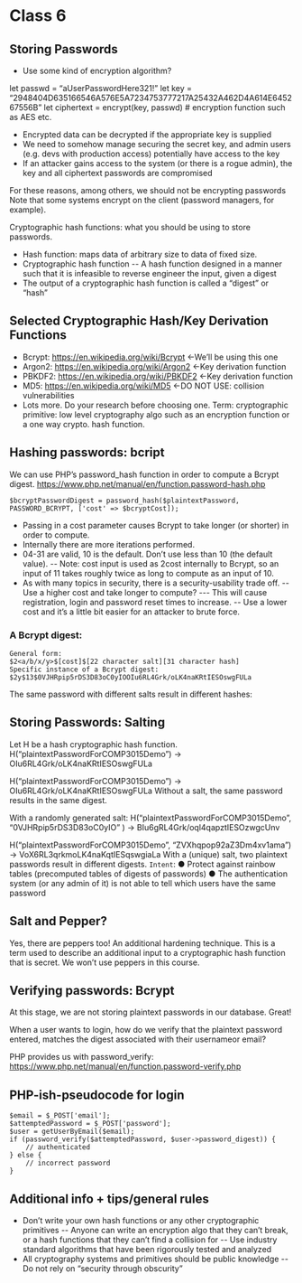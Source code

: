 # Class 6

## Storing Passwords
- Use some kind of encryption algorithm?

let passwd = “aUserPasswordHere321!”
let key = “2948404D635166546A576E5A7234753777217A25432A462D4A614E645267556B”
let ciphertext = encrypt(key, passwd) # encryption function such as AES etc.

- Encrypted data can be decrypted if the appropriate key is supplied
- We need to somehow manage securing the secret key, and admin users (e.g. devs with production access) potentially have access to the key
- If an attacker gains access to the system (or there is a rogue admin), the key and all ciphertext passwords are compromised

For these reasons, among others, we should not be encrypting passwords
Note that some systems encrypt on the client (password managers, for example).

Cryptographic hash functions: what you should be using to store passwords.
- Hash function: maps data of arbitrary size to data of fixed size.
- Cryptographic hash function
-- A hash function designed in a manner such that it is infeasible to reverse
engineer the input, given a digest
- The output of a cryptographic hash function is called a “digest” or “hash”

## Selected Cryptographic Hash/Key Derivation Functions
- Bcrypt: https://en.wikipedia.org/wiki/Bcrypt ←We’ll be using this one
- Argon2: https://en.wikipedia.org/wiki/Argon2 ←Key derivation function
- PBKDF2: https://en.wikipedia.org/wiki/PBKDF2 ←Key derivation function
- MD5: https://en.wikipedia.org/wiki/MD5 ←DO NOT USE: collision vulnerabilities
- Lots more. Do your research before choosing one.
Term: cryptographic primitive: low level cryptography algo such as an encryption function or a one way crypto. hash function.

## Hashing passwords: bcript
We can use PHP’s password_hash function in order to compute a Bcrypt digest.
https://www.php.net/manual/en/function.password-hash.php

```
$bcryptPasswordDigest = password_hash($plaintextPassword, PASSWORD_BCRYPT, ['cost' => $bcryptCost]);
```

- Passing in a cost parameter causes Bcrypt to take longer (or shorter) in order to compute.
- Internally there are more iterations performed.
- 04-31 are valid, 10 is the default. Don’t use less than 10 (the default value).
-- Note: cost input is used as 2cost internally to Bcrypt, so an input of 11 takes roughly twice as long to compute as an input of 10.
- As with many topics in security, there is a security-usability trade off.
-- Use a higher cost and take longer to compute?
--- This will cause registration, login and password reset times to increase.
-- Use a lower cost and it’s a little bit easier for an attacker to brute force.

### A Bcrypt digest:
```
General form:
$2<a/b/x/y>$[cost]$[22 character salt][31 character hash]
Specific instance of a Bcrypt digest:
$2y$13$0VJHRpip5rDS3D83oC0yIOOIu6RL4Grk/oLK4naKRtIESOswgFULa
```

The same password with different salts result in different hashes:

## Storing Passwords: Salting
Let H be a hash cryptographic hash function.
H(“plaintextPasswordForCOMP3015Demo”) -> OIu6RL4Grk/oLK4naKRtIESOswgFULa

H(“plaintextPasswordForCOMP3015Demo”) -> OIu6RL4Grk/oLK4naKRtIESOswgFULa
Without a salt, the same password results in the same digest.

With a randomly generated salt:
H(“plaintextPasswordForCOMP3015Demo”, “0VJHRpip5rDS3D83oC0yIO” )
-> BIu6gRL4Grk/oql4qapztIESOzwgcUnv

H(“plaintextPasswordForCOMP3015Demo”, “ZVXhqpop92aZ3Dm4xv1ama”)
-> VoX6RL3qrkmoLK4naKqtIESqswgiaLa
With a (unique) salt, two plaintext passwords result in different digests.
`Intent`:
● Protect against rainbow tables (precomputed tables of digests of passwords)
● The authentication system (or any admin of it) is not able to tell which users have the same password

## Salt and Pepper?
Yes, there are peppers too! An additional hardening technique.
This is a term used to describe an additional input to a
cryptographic hash function that is secret.
We won’t use peppers in this course.

## Verifying passwords: Bcrypt
At this stage, we are not storing plaintext passwords in our database. Great!

When a user wants to login, how do we verify that the plaintext password entered, matches the digest associated with their usernameor email?

PHP provides us with password_verify:
https://www.php.net/manual/en/function.password-verify.php

## PHP-ish-pseudocode for login
```
$email = $_POST['email'];
$attemptedPassword = $_POST['password'];
$user = getUserByEmail($email);
if (password_verify($attemptedPassword, $user->password_digest)) {
    // authenticated
} else {
    // incorrect password
}
```

## Additional info + tips/general rules
- Don’t write your own hash functions or any other cryptographic primitives
-- Anyone can write an encryption algo that they can’t break, or a hash functions
that they can’t find a collision for
-- Use industry standard algorithms that have been rigorously tested and
analyzed
-  All cryptography systems and primitives should be public knowledge
-- Do not rely on “security through obscurity”